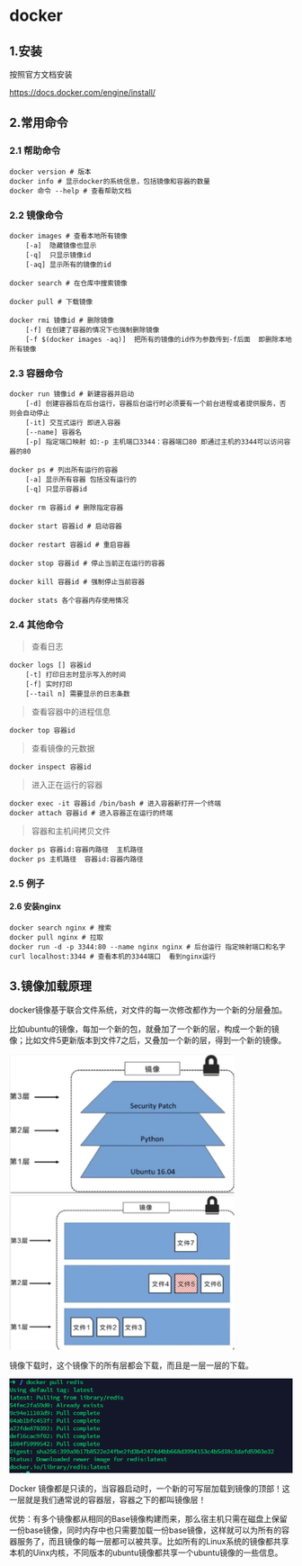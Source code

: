 # docker

## 1.安装
按照官方文档安装

https://docs.docker.com/engine/install/

## 2.常用命令
### 2.1 帮助命令
```
docker version # 版本
docker info # 显示docker的系统信息，包括镜像和容器的数量
docker 命令 --help # 查看帮助文档
```
### 2.2 镜像命令
```
docker images # 查看本地所有镜像
    [-a]  隐藏镜像也显示
    [-q]  只显示镜像id
    [-aq] 显示所有的镜像的id

docker search # 在仓库中搜索镜像

docker pull # 下载镜像

docker rmi 镜像id # 删除镜像
    [-f] 在创建了容器的情况下也强制删除镜像
    [-f $(docker images -aq)]  把所有的镜像的id作为参数传到-f后面  即删除本地所有镜像
```
### 2.3 容器命令
```
docker run 镜像id # 新建容器并启动
    [-d] 创建容器后在后台运行，容器后台运行时必须要有一个前台进程或者提供服务，否则会自动停止
    [-it] 交互式运行 即进入容器
    [--name] 容器名
    [-p] 指定端口映射 如:-p 主机端口3344：容器端口80 即通过主机的3344可以访问容器的80

docker ps # 列出所有运行的容器 
    [-a] 显示所有容器 包括没有运行的
    [-q] 只显示容器id

docker rm 容器id # 删除指定容器

docker start 容器id # 启动容器

docker restart 容器id # 重启容器

docker stop 容器id # 停止当前正在运行的容器

docker kill 容器id # 强制停止当前容器

docker stats 各个容器内存使用情况
```

### 2.4 其他命令
>查看日志
```
docker logs [] 容器id
    [-t] 打印日志时显示写入的时间
    [-f] 实时打印
    [--tail n] 需要显示的日志条数 
```
>查看容器中的进程信息
```
docker top 容器id
```
>查看镜像的元数据
```
docker inspect 容器id
```
>进入正在运行的容器
```
docker exec -it 容器id /bin/bash # 进入容器新打开一个终端
docker attach 容器id # 进入容器正在运行的终端
```
>容器和主机间拷贝文件
```
docker ps 容器id:容器内路径  主机路径
docker ps 主机路径  容器id:容器内路径
```
### 2.5 例子
#### 2.6 安装nginx
```
docker search nginx # 搜索
docker pull nginx # 拉取
docker run -d -p 3344:80 --name nginx nginx # 后台运行 指定映射端口和名字
curl localhost:3344 # 查看本机的3344端口  看到nginx运行
```

## 3.镜像加载原理
docker镜像基于联合文件系统，对文件的每一次修改都作为一个新的分层叠加。

比如ubuntu的镜像，每加一个新的包，就叠加了一个新的层，构成一个新的镜像；比如文件5更新版本到文件7之后，又叠加一个新的层，得到一个新的镜像。

<img src="README_IMG/001.png" width=400>
<img src="README_IMG/002.png" width=400>

镜像下载时，这个镜像下的所有层都会下载，而且是一层一层的下载。

<img src="README_IMG/003.png" width=700>



Docker 镜像都是只读的，当容器启动时，一个新的可写层加载到镜像的顶部！这一层就是我们通常说的容器层，容器之下的都叫镜像层！

优势：有多个镜像都从相同的Base镜像构建而来，那么宿主机只需在磁盘上保留一份base镜像，同时内存中也只需要加载一份base镜像，这样就可以为所有的容器服务了，而且镜像的每一层都可以被共享。比如所有的Linux系统的镜像都共享本机的Uinx内核，不同版本的ubuntu镜像都共享一个ubuntu镜像的一些信息。